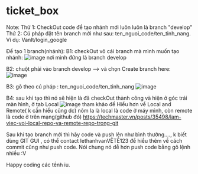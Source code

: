 # ticket_box

Note:
Thứ 1: CheckOut code để tạo nhánh mới luôn luôn là branch "develop"
Thứ 2: Cú pháp đặt tên branch mới như sau: ten_nguoi_code/ten_tinh_nang. 
Ví dụ: Vanlt/login_google

Để tạo 1 branch(nhánh): 
B1: checkOut vô cái branch mà mình muốn tạo nhánh:
![image](https://user-images.githubusercontent.com/59483840/137267925-3cc3a040-265a-437b-962e-67e2bfc6b711.png)
nơi mình đứng là branch develop

B2: chuột phải vào branch develop --> và chọn Create branch here:
![image](https://user-images.githubusercontent.com/59483840/137268092-ab05108a-2c7e-4813-aea0-5ce4defb23c3.png)

B3: gõ theo cú pháp : ten_nguoi_code/ten_tinh_nang
![image](https://user-images.githubusercontent.com/59483840/137268319-2926e88a-7161-41d6-95f9-ada8089def00.png)

B4: sau khi tạo thì nó sẽ hiện là đã checkOut thành công và hiện ở góc trái màn hình, ở tab Local
![image](https://user-images.githubusercontent.com/59483840/137269027-272db629-f3e3-4b33-8c0e-e86049941eed.png)
tham khảo để Hiểu hơn về Local and Remote( k cần hiểu cũng dc) nôm la là local là code ở máy mình, còn remote là code ở trên mạng(github đó)
https://techmaster.vn/posts/35498/lam-viec-voi-local-repo-va-remote-repo-trong-git

Sau khi tạo branch mới thì hãy code và push lên như bình thường...., k biết dùng GIT GUI , có thể contact lethanhvanVÊTÊ123 để hiểu thêm về cách commit cũng như push code.
Nói chung nó dễ hơn push code bằng gõ lệnh nhiều :V

Happy coding các tềnh iu.

